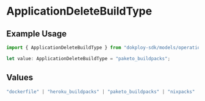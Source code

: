 # ApplicationDeleteBuildType

## Example Usage

```typescript
import { ApplicationDeleteBuildType } from "dokploy-sdk/models/operations";

let value: ApplicationDeleteBuildType = "paketo_buildpacks";
```

## Values

```typescript
"dockerfile" | "heroku_buildpacks" | "paketo_buildpacks" | "nixpacks" | "static" | "railpack"
```